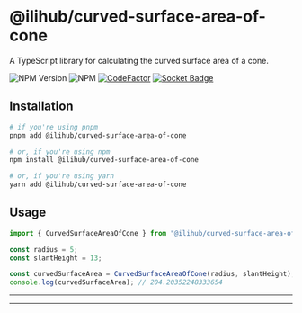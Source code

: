 # @ilihub/curved-surface-area-of-cone

A TypeScript library for calculating the curved surface area of a cone.

![NPM Version](https://img.shields.io/npm/v/%40ilihub%2Fcurved-surface-area-of-cone?color=33cd56&logo=npm)
![NPM](https://img.shields.io/npm/l/%40ilihub%2Fcurved-surface-area-of-cone)
[![CodeFactor](https://www.codefactor.io/repository/github/ilihub/npm/badge)](https://www.codefactor.io/repository/github/ilihub/npm)
[![Socket Badge](https://socket.dev/api/badge/npm/package/@ilihub/curved-surface-area-of-cone)](https://socket.dev/npm/package/@ilihub/curved-surface-area-of-cone)

## Installation

```bash
# if you're using pnpm
pnpm add @ilihub/curved-surface-area-of-cone

# or, if you're using npm
npm install @ilihub/curved-surface-area-of-cone

# or, if you're using yarn
yarn add @ilihub/curved-surface-area-of-cone
```

## Usage

```javascript
import { CurvedSurfaceAreaOfCone } from "@ilihub/curved-surface-area-of-cone";

const radius = 5;
const slantHeight = 13;

const curvedSurfaceArea = CurvedSurfaceAreaOfCone(radius, slantHeight);
console.log(curvedSurfaceArea); // 204.20352248333654
```

---

<!-- sponsors_and_backers_section_start -->

<!-- sponsors_and_backers_section_end -->

---
